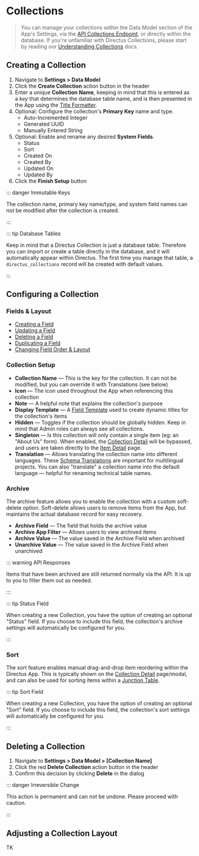# Collections

> You can manage your collections within the Data Model section of the App's Settings, via the
> [API Collections Endpoint](/reference/api/collections), or directly within the database. If you're unfamiliar with
> Directus Collections, please start by reading our [Understanding Collections](/concepts/platform-overview#collections)
> docs.

## Creating a Collection

1. Navigate to **Settings > Data Model**
2. Click the **Create Collection** action button in the header
3. Enter a unique **Collection Name**, keeping in mind that this is entered as a _key_ that determines the database
   table name, and is then presented in the App using the
   [Title Formatter](/reference/internal-helpers#title-formatter).
4. Optional: Configure the collection's **Primary Key** name and type.
   - Auto-Incremented Integer
   - Generated UUID
   - Manually Entered String
5. Optional: Enable and rename any desired **System Fields**.
   - Status
   - Sort
   - Created On
   - Created By
   - Updated On
   - Updated By
6. Click the **Finish Setup** button

::: danger Immutable Keys

The collection name, primary key name/type, and system field names can not be modified after the collection is created.

:::

::: tip Database Tables

Keep in mind that a Directus Collection is just a database table. Therefore you can import or create a table directly in
the database, and it will automatically appear within Directus. The first time you manage that table, a
`directus_collections` record will be created with default values.

:::

## Configuring a Collection

### Fields & Layout

- [Creating a Field](/guides/fields#creating-a-field)
- [Updating a Field](/guides/fields#updating-a-field)
- [Deleting a Field](/guides/fields#deleting-a-field)
- [Duplicating a Field](/guides/fields#duplicating-a-field)
- [Changing Field Order & Layout](/guides/fields#adjusting-field-layout)

### Collection Setup

- **Collection Name** — This is the key for the collection. It can not be modified, but you can override it with
  Translations (see below)
- **Icon** — The icon used throughout the App when referencing this collection
- **Note** — A helpful note that explains the collection's purpose
- **Display Template** — A [Field Template](#) used to create dynamic titles for the collection's items
- **Hidden** — Toggles if the collection should be globally hidden. Keep in mind that Admin roles can always see all
  collections.
- **Singleton** — Is this collection will only contain a single item (eg: an "About Us" form). When enabled, the
  [Collection Detail](/concepts/app-overview#collection-detail) will be bypassed, and users are taken directly to the
  [Item Detail](/concepts/app-overview#item-detail) page.
- **Translation** — Allows translating the collection name into different languages. These
  [Schema Translations](/concepts/internationalization#schema-translations) are important for multilingual projects. You
  can also "translate" a collection name into the default language — helpful for renaming technical table names.

### Archive

The archive feature allows you to enable the collection with a custom soft-delete option. Soft-delete allows users to
remove items from the App, but maintains the actual database record for easy recovery.

- **Archive Field** — The field that holds the archive value
- **Archive App Filter** — Allows users to view archived items
- **Archive Value** — The value saved in the Archive Field when archived
- **Unarchive Value** — The value saved in the Archive Field when unarchived

::: warning API Responses

Items that have been archived are still returned normally via the API. It is up to you to filter them out as needed.

:::

::: tip Status Field

When creating a new Collection, you have the option of creating an optional "Status" field. If you choose to include
this field, the collection's archive settings will automatically be configured for you.

:::

### Sort

The sort feature enables manual drag-and-drop item reordering within the Directus App. This is typically shown on the
[Collection Detail](/concepts/app-overview#collection-detail) page/modal, and can also be used for sorting items within
a [Junction Table](#).

::: tip Sort Field

When creating a new Collection, you have the option of creating an optional "Sort" field. If you choose to include this
field, the collection's sort settings will automatically be configured for you.

:::

## Deleting a Collection

1. Navigate to **Settings > Data Model > [Collection Name]**
2. Click the red **Delete Collection** action button in the header
3. Confirm this decision by clicking **Delete** in the dialog

::: danger Irreversible Change

This action is permanent and can not be undone. Please proceed with caution.

:::

## Adjusting a Collection Layout

TK

